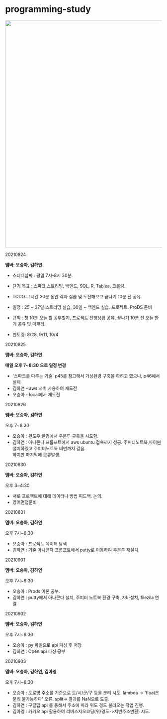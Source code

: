 # programming-study


<img src = "https://user-images.githubusercontent.com/85288036/130604621-0db0f675-fef3-4ac4-94ab-f93f20444354.png" width =730/>

20210824

**멤버: 오승아, 김하연**

- 스터디날짜 : 평일 7시-8시 30분.
- 단기 목표 : 스파크 스트리밍, 백엔드, SQL, R, Tablea, 크롤링.
- TODO : 1시간 20분 동안 각자 실습 및 도전해보고 끝나기 10분 전 공유.
- 일정 : 25 ~ 27일 스트리밍 실습, 30일 ~ 백엔드 실습. 프로젝트. ProDS 준비
- 규칙 : 첫 10분 오늘 뭘 공부할지, 프로젝트 진행상황 공유, 끝나기 10분 전 오늘 한거 공유 및 마무리.




- 멘토링:
8/28, 9/11, 10/4



20210825

**멤버: 오승아, 김하연**

**매일 오후 7~8:30 으로 일정 변경**

- '스파크를 다루는 기술' p45를 참고해서 가상환경 구축을 하려고 했으나, p46에서 실패
- 김하연 - aws 서버 사용하여 재도전
- 오승아 - local에서 재도전


20210826

**멤버: 오승아, 김하연**

오후 7~8:30

- 오승아 : 윈도우 환경에서 우분투 구축을 시도함.
- 김하연 : 아나콘다 프롬프트에서 aws ubuntu 접속까지 성공. 주피터노트북,파이썬 설치하였고 주피터노트북 비번까지 걸음.      
하지만 마지막에 오류발생.

20210830

**멤버: 오승아, 김하연**

오후 3~4:30

- 서로 프로젝트에 대해 데이터나 방법 피드백. 논의.
- 영어면접준비

20210831

**멤버: 오승아, 김하연**

오후 7시~8:30

- 오승아 : 프로젝트 데이터 탐색
- 김하연 : 기존 아나콘다 프롬프트에서 putty로 이동하여 우분투 재설치.


20210901

**멤버: 오승아, 김하연**

오후 7시~8:30

- 오승아 : Prods 이론 공부.
- 김하연 : putty에서 아나콘다 설치, 주피터 노트북 환경 구축, 자바설치, filezila 연결 

20210902

**멤버: 오승아, 김하연**

오후 7시~8:30

- 오승아 : py 파일으로 api 파싱 후 저장
- 김하연 : Open api 파싱 공부



20210903

**멤버: 오승아, 김하연, 김아영**

오후 7시~8:30
- 오승아 : 도로명 주소를 기준으로 도/시/군/구 등을 분리 시도. lambda -> 'float은 분리 불가능하다' 오류. split-> 결과를 NaN으로 도출.
- 김하연 : 구글맵 api 를 통해서 주소에 따라 위도 경도 불러오는 작업 진행.
- 김아영 :  카카오 api 활용하여 리버스지오코딩(위/경도->지번주소변환) 시도.
